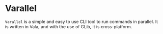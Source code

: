 # Varallel

`Varallel` is a simple and easy to use CLI tool to run commands in parallel. It is written in Vala, and with the use of GLib, it is cross-platform.

